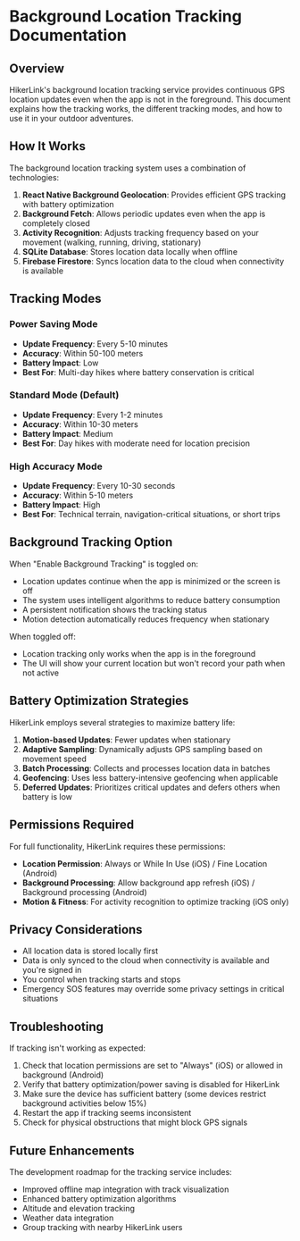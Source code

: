 # Background Location Tracking Documentation

## Overview

HikerLink's background location tracking service provides continuous GPS location updates even when the app is not in the foreground. This document explains how the tracking works, the different tracking modes, and how to use it in your outdoor adventures.

## How It Works

The background location tracking system uses a combination of technologies:

1. **React Native Background Geolocation**: Provides efficient GPS tracking with battery optimization
2. **Background Fetch**: Allows periodic updates even when the app is completely closed
3. **Activity Recognition**: Adjusts tracking frequency based on your movement (walking, running, driving, stationary)
4. **SQLite Database**: Stores location data locally when offline
5. **Firebase Firestore**: Syncs location data to the cloud when connectivity is available

## Tracking Modes

### Power Saving Mode
- **Update Frequency**: Every 5-10 minutes
- **Accuracy**: Within 50-100 meters
- **Battery Impact**: Low
- **Best For**: Multi-day hikes where battery conservation is critical

### Standard Mode (Default)
- **Update Frequency**: Every 1-2 minutes
- **Accuracy**: Within 10-30 meters
- **Battery Impact**: Medium
- **Best For**: Day hikes with moderate need for location precision

### High Accuracy Mode
- **Update Frequency**: Every 10-30 seconds
- **Accuracy**: Within 5-10 meters
- **Battery Impact**: High
- **Best For**: Technical terrain, navigation-critical situations, or short trips

## Background Tracking Option

When "Enable Background Tracking" is toggled on:
- Location updates continue when the app is minimized or the screen is off
- The system uses intelligent algorithms to reduce battery consumption
- A persistent notification shows the tracking status
- Motion detection automatically reduces frequency when stationary

When toggled off:
- Location tracking only works when the app is in the foreground
- The UI will show your current location but won't record your path when not active

## Battery Optimization Strategies

HikerLink employs several strategies to maximize battery life:

1. **Motion-based Updates**: Fewer updates when stationary
2. **Adaptive Sampling**: Dynamically adjusts GPS sampling based on movement speed
3. **Batch Processing**: Collects and processes location data in batches
4. **Geofencing**: Uses less battery-intensive geofencing when applicable
5. **Deferred Updates**: Prioritizes critical updates and defers others when battery is low

## Permissions Required

For full functionality, HikerLink requires these permissions:

- **Location Permission**: Always or While In Use (iOS) / Fine Location (Android)
- **Background Processing**: Allow background app refresh (iOS) / Background processing (Android)
- **Motion & Fitness**: For activity recognition to optimize tracking (iOS only)

## Privacy Considerations

- All location data is stored locally first
- Data is only synced to the cloud when connectivity is available and you're signed in
- You control when tracking starts and stops
- Emergency SOS features may override some privacy settings in critical situations

## Troubleshooting

If tracking isn't working as expected:

1. Check that location permissions are set to "Always" (iOS) or allowed in background (Android)
2. Verify that battery optimization/power saving is disabled for HikerLink
3. Make sure the device has sufficient battery (some devices restrict background activities below 15%)
4. Restart the app if tracking seems inconsistent
5. Check for physical obstructions that might block GPS signals

## Future Enhancements

The development roadmap for the tracking service includes:

- Improved offline map integration with track visualization
- Enhanced battery optimization algorithms
- Altitude and elevation tracking
- Weather data integration
- Group tracking with nearby HikerLink users